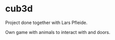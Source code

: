 # cub3d
Project done together with Lars Pfleide. 

Own game with animals to interact with and doors. 

